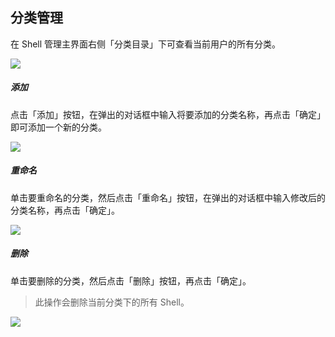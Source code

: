 分类管理
---

在 Shell 管理主界面右侧「分类目录」下可查看当前用户的所有分类。

![][img_category_1]

##### 添加

点击「添加」按钮，在弹出的对话框中输入将要添加的分类名称，再点击「确定」即可添加一个新的分类。

![][img_category_2]

##### 重命名

单击要重命名的分类，然后点击「重命名」按钮，在弹出的对话框中输入修改后的分类名称，再点击「确定」。

![][img_category_3]

##### 删除

单击要删除的分类，然后点击「删除」按钮，再点击「确定」。

> 此操作会删除当前分类下的所有 Shell。

![][img_category_4]

[img_category_1]: http://antsword.l1n3.net/doc/shell_manager/category_1.jpg
[img_category_2]: http://antsword.l1n3.net/doc/shell_manager/category_2.jpg
[img_category_3]: http://antsword.l1n3.net/doc/shell_manager/category_3.jpg
[img_category_4]: http://antsword.l1n3.net/doc/shell_manager/category_4.jpg
